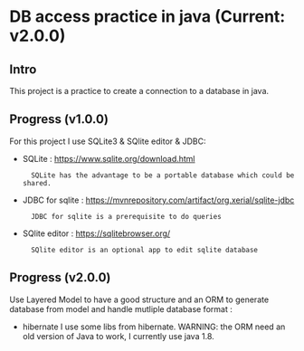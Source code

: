 # DB access practice in java (Current: v2.0.0)

## Intro
This project is a practice to create a connection to a database in java.

## Progress (v1.0.0)
For this project I use SQLite3 & SQlite editor & JDBC:
* SQLite : https://www.sqlite.org/download.html

        SQLite has the advantage to be a portable database which could be shared.

* JDBC for sqlite : https://mvnrepository.com/artifact/org.xerial/sqlite-jdbc

        JDBC for sqlite is a prerequisite to do queries

* SQlite editor : https://sqlitebrowser.org/

        SQlite editor is an optional app to edit sqlite database


## Progress (v2.0.0)
Use Layered Model to have a good structure and an ORM to generate database from model and handle mutliple database format : 
* hibernate
        I use some libs from hibernate. WARNING: the ORM need an old version of Java to work, I currently use java 1.8.